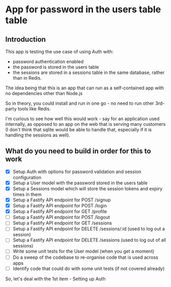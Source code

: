 # App for password in the users table table

## Introduction

This app is testing the use case of using Auth with:

- password authentication enabled
- the password is stored in the users table
- the sessions are stored in a sessions table in the same database, rather than
  in Redis.

The idea being that this is an app that can run as a self-contained app with no 
dependencies other than Node.js

So in theory, you could install and run in one go - no need to run other 
3rd-party tools like Redis.

I'm curious to see how well this would work - say for an application used 
internally, as opposed to an app on the web that is serving many customers 
(I don't think that sqlite would be able to handle that, especially if it is 
handling the sessions as well).

## What do you need to build in order for this to work

- [x] Setup Auth with options for password validation and session configuration
- [x] Setup a User model with the password stored in the users table
- [x] Setup a Sessions model which will store the session tokens and expiry times in them
- [x] Setup a Fastify API endpoint for POST /signup
- [x] Setup a Fastify API endpoint for POST /login
- [x] Setup a Fastify API endpoint for GET /profile
- [ ] Setup a Fastify API endpoint for POST /logout
- [ ] Setup a Fastify API endpoint for GET /sessions
- [ ] Setup a Fastify API endpoint for DELETE /sessions/:id (used to log out a session)
- [ ] Setup a Fastify API endpoint for DELETE /sessions (used to log out of all sessions)
- [ ] Write some unit tests for the User model (when you get a moment)
- [ ] Do a sweep of the codebase to re-organise code that is used across apps
- [ ] Identify code that could do with some unit tests (if not covered already)

So, let's deal with the 1st item - Setting up Auth

